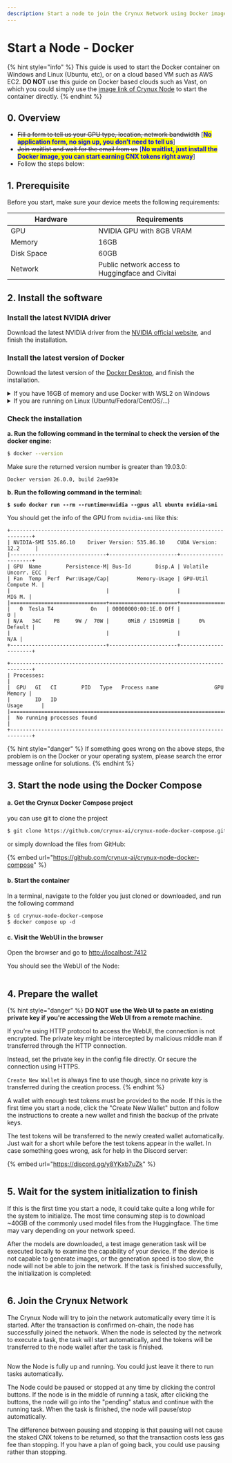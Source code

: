 ```yaml
---
description: Start a node to join the Crynux Network using Docker images
---
```


# Start a Node - Docker

{% hint style="info" %}
This guide is used to start the Docker container on Windows and Linux (Ubuntu, etc), or on a cloud based VM such as AWS EC2. **DO NOT** use this guide on Docker based clouds such as Vast, on which you could simply use the [image link of Crynux Node](https://github.com/crynux-ai/crynux-node/pkgs/container/crynux-node) to start the container directly.
{% endhint %}

## 0. Overview

* ~~Fill a form to tell us your GPU type, location, network bandwidth~~ \[<mark style="color:blue;">**No application form, no sign up, you don’t need to tell us**</mark>]
* ~~Join waitlist and wait for the email from us~~ \[<mark style="color:blue;">**No waitlist, just install the Docker image, you can start earning CNX tokens right away**</mark>]
* Follow the steps below:

## 1. Prerequisite

Before you start, make sure your device meets the following requirements:

<table><thead><tr><th width="187">Hardware</th><th>Requirements</th></tr></thead><tbody><tr><td>GPU</td><td>NVIDIA GPU with 8GB VRAM</td></tr><tr><td>Memory</td><td>16GB</td></tr><tr><td>Disk Space</td><td>60GB</td></tr><tr><td>Network</td><td>Public network access to Huggingface and Civitai</td></tr></tbody></table>

## 2. Install the software

### Install the latest NVIDIA driver

Download the latest NVIDIA driver from the [NVIDIA official website](https://www.nvidia.com/Download/index.aspx?lang=en-us), and finish the installation.

### Install the latest version of Docker

Download the latest version of the [Docker Desktop](https://docs.docker.com/get-docker/), and finish the installation.

<details>

<summary>If you have 16GB of memory and use Docker with WSL2 on Windows</summary>

The memory limit for WSL is default to 8GB, which is not enough to run the Node. You will have to change the default settings using a [`.wslconfig`](https://learn.microsoft.com/en-us/answers/questions/1296124/how-to-increase-memory-and-cpu-limits-for-wsl2-win) file to allow WSL to use 16GB memory.

</details>

<details>

<summary>If you are running on Linux (Ubuntu/Fedora/CentOS/...)</summary>

Install the latest version of NVIDIA Container Toolkit:

[https://docs.nvidia.com/datacenter/cloud-native/container-toolkit/latest/install-guide.html](https://docs.nvidia.com/datacenter/cloud-native/container-toolkit/latest/install-guide.html)

</details>

### Check the installation

**a. Run the following command in the terminal to check the version of the docker engine:**

```bash
$ docker --version
```

Make sure the returned version number is greater than 19.03.0:

```
Docker version 26.0.0, build 2ae903e
```

**b. Run the following command in the terminal:**

<pre class="language-bash"><code class="lang-bash"><strong>$ sudo docker run --rm --runtime=nvidia --gpus all ubuntu nvidia-smi
</strong></code></pre>

You should get the info of the GPU from `nvidia-smi` like this:

```
+-----------------------------------------------------------------------------+
| NVIDIA-SMI 535.86.10    Driver Version: 535.86.10    CUDA Version: 12.2     |
|-------------------------------+----------------------+----------------------+
| GPU  Name        Persistence-M| Bus-Id        Disp.A | Volatile Uncorr. ECC |
| Fan  Temp  Perf  Pwr:Usage/Cap|         Memory-Usage | GPU-Util  Compute M. |
|                               |                      |               MIG M. |
|===============================+======================+======================|
|   0  Tesla T4            On   | 00000000:00:1E.0 Off |                    0 |
| N/A   34C    P8     9W /  70W |      0MiB / 15109MiB |      0%      Default |
|                               |                      |                  N/A |
+-------------------------------+----------------------+----------------------+

+-----------------------------------------------------------------------------+
| Processes:                                                                  |
|  GPU   GI   CI        PID   Type   Process name                  GPU Memory |
|        ID   ID                                                   Usage      |
|=============================================================================|
|  No running processes found                                                 |
+-----------------------------------------------------------------------------+
```

{% hint style="danger" %}
If something goes wrong on the above steps, the problem is on the Docker or your operating system, please search the error message online for solutions.
{% endhint %}

## 3. Start the node using the Docker Compose

#### a. Get the Crynux Docker Compose project

you can use git to clone the project

```bash
$ git clone https://github.com/crynux-ai/crynux-node-docker-compose.git
```

or simply download the files from GitHub:

{% embed url="https://github.com/crynux-ai/crynux-node-docker-compose" %}

#### b. Start the container

In a terminal, navigate to the folder you just cloned or downloaded, and run the following command

```shell
$ cd crynux-node-docker-compose
$ docker compose up -d
```

#### c. Visit the WebUI in the browser

Open the browser and go to [http://localhost:7412](http://localhost:7412)

You should see the WebUI of the Node:

<figure><img src="../.gitbook/assets/1d2593321953160bab0838ed3d54748.png" alt=""><figcaption></figcaption></figure>

## 4. Prepare the wallet

{% hint style="danger" %}
**DO NOT** **use the Web UI to paste an existing private key if you're accessing the Web UI from a remote machine.**

If you're using HTTP protocol to access the WebUI, the connection is not encrypted. The private key might be intercepted by malicious middle man if transferred through the HTTP connection.

Instead, set the private key in the config file directly. Or secure the connection using HTTPS.

`Create New Wallet` is always fine to use though, since no private key is transferred during the creation process.&#x20;
{% endhint %}

A wallet with enough test tokens must be provided to the node. If this is the first time you start a node, click the "Create New Wallet" button and follow the instructions to create a new wallet and finish the backup of the private keys.

The test tokens will be transferred to the newly created wallet automatically. Just wait for a short while before the test tokens appear in the wallet. In case something goes wrong, ask for help in the Discord server:

{% embed url="https://discord.gg/y8YKxb7uZk" %}

<figure><img src="../.gitbook/assets/336e0e3d3e49835b681851733e7efa2.png" alt=""><figcaption></figcaption></figure>

## 5. Wait for the system initialization to finish

If this is the first time you start a node, it could take quite a long while for the system to initialize. The most time consuming step is to download \~40GB of the commonly used model files from the Huggingface. The time may vary depending on your network speed.

After the models are downloaded, a test image generation task will be executed locally to examine the capability of your device. If the device is not capable to generate images, or the generation speed is too slow, the node will not be able to join the network. If the task is finished successfully, the initialization is completed:

<figure><img src="../.gitbook/assets/1daf6bc8396c38c44072803a2924d09.png" alt=""><figcaption></figcaption></figure>

## 6. Join the Crynux Network

The Crynux Node will try to join the network automatically every time it is started. After the transaction is confirmed on-chain, the node has successfully joined the network. When the node is selected by the network to execute a task, the task will start automatically, and the tokens will be transferred to the node wallet after the task is finished.

<figure><img src="../.gitbook/assets/6c659fa275de50dfa6fa82fae3f97d6.png" alt=""><figcaption></figcaption></figure>

Now the Node is fully up and running. You could just leave it there to run tasks automatically.

The Node could be paused or stopped at any time by clicking the control buttons. If the node is in the middle of running a task, after clicking the buttons, the node will go into the "pending" status and continue with the running task. When the task is finished, the node will pause/stop automatically.

The difference between pausing and stopping is that pausing will not cause the staked CNX tokens to be returned, so that the transaction costs less gas fee than stopping. If you have a plan of going back, you could use pausing rather than stopping.&#x20;
